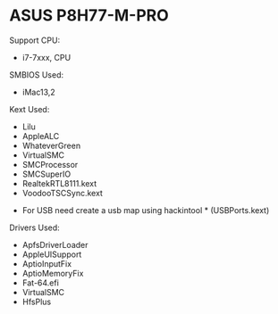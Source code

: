 #  ASUS P8H77-M-PRO

Support CPU:
- i7-7xxx, CPU

SMBIOS Used:
- iMac13,2

Kext Used:
- Lilu
- AppleALC
- WhateverGreen
- VirtualSMC
- SMCProcessor
- SMCSuperIO
- RealtekRTL8111.kext
- VoodooTSCSync.kext
* For USB need create a usb map using hackintool * (USBPorts.kext)

Drivers Used:
- ApfsDriverLoader
- AppleUISupport
- AptioInputFix
- AptioMemoryFix
- Fat-64.efi
- VirtualSMC
- HfsPlus


